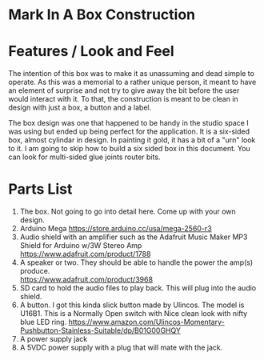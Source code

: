 # Mark In A Box Construction

# Features / Look and Feel

The intention of this box was to make it as unassuming and dead simple to operate.  As this was a memorial to a rather unique person, it meant to have an element of surprise and not try to give away the bit before the user would interact with it.  To that, the construction is meant to be clean in design with just a box, a button and a label.

The box design was one that happened to be handy in the studio space I was using but ended up being perfect for the application.  It is a six-sided box, almost cylindar in design.  In painting it gold, it has a bit of a "urn" look to it.  I am going to skip how to build a six sided box in this document.  You can look for multi-sided glue joints router bits.

# Parts List

1. The box. Not going to go into detail here.  Come up with your own design.
2. Arduino Mega 
   https://store.arduino.cc/usa/mega-2560-r3
3. Audio shield with an amplifier such as the Adafruit Music Maker MP3 Shield for Arduino w/3W Stereo Amp
   https://www.adafruit.com/product/1788
4. A speaker or two. They should be able to handle the power the amp(s) produce.  
   https://www.adafruit.com/product/3968
5. SD card to hold the audio files to play back.  This will plug into the audio shield.
6. A button.  I got this kinda slick button made by Ulincos.  The model is U16B1.  This is a Normally Open switch with Nice clean look with nifty blue LED ring.
   https://www.amazon.com/Ulincos-Momentary-Pushbutton-Stainless-Suitable/dp/B01G00GHQY
7. A power supply jack
8. A 5VDC power supply with a plug that will mate with the jack.


